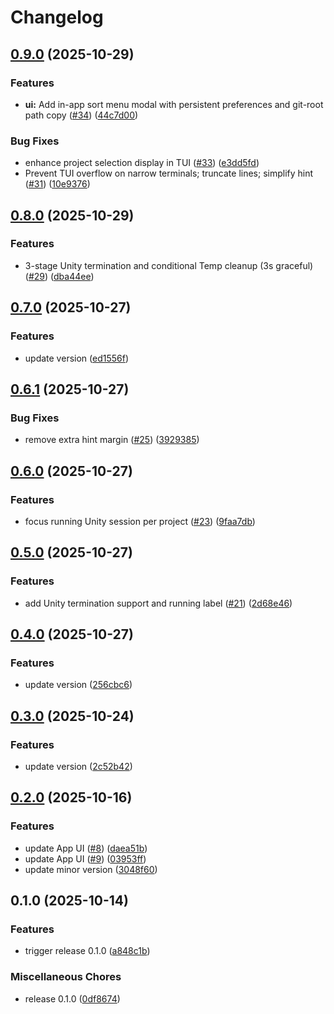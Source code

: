 # Changelog

## [0.9.0](https://github.com/hatayama/UnityHubCli/compare/unity-hub-cli-v0.8.0...unity-hub-cli-v0.9.0) (2025-10-29)


### Features

* **ui:** Add in-app sort menu modal with persistent preferences and git-root path copy ([#34](https://github.com/hatayama/UnityHubCli/issues/34)) ([44c7d00](https://github.com/hatayama/UnityHubCli/commit/44c7d00f3d8bdded429ff813e6ca4bed115bbf4d))


### Bug Fixes

* enhance project selection display in TUI ([#33](https://github.com/hatayama/UnityHubCli/issues/33)) ([e3dd5fd](https://github.com/hatayama/UnityHubCli/commit/e3dd5fd7558a46b3124c6ecba13d8114b22c41f1))
* Prevent TUI overflow on narrow terminals; truncate lines; simplify hint ([#31](https://github.com/hatayama/UnityHubCli/issues/31)) ([10e9376](https://github.com/hatayama/UnityHubCli/commit/10e9376137aadac33148617528dbb64f3d0671f1))

## [0.8.0](https://github.com/hatayama/UnityHubCli/compare/unity-hub-cli-v0.7.0...unity-hub-cli-v0.8.0) (2025-10-29)


### Features

* 3-stage Unity termination and conditional Temp cleanup (3s graceful) ([#29](https://github.com/hatayama/UnityHubCli/issues/29)) ([dba44ee](https://github.com/hatayama/UnityHubCli/commit/dba44ee26e2bd1b7e9062ac9f15a170ff092db82))

## [0.7.0](https://github.com/hatayama/UnityHubCli/compare/unity-hub-cli-v0.6.1...unity-hub-cli-v0.7.0) (2025-10-27)


### Features

* update version ([ed1556f](https://github.com/hatayama/UnityHubCli/commit/ed1556f7672c0a1bb2e0e3d4d55e6e5ade216186))

## [0.6.1](https://github.com/hatayama/UnityHubCli/compare/unity-hub-cli-v0.6.0...unity-hub-cli-v0.6.1) (2025-10-27)


### Bug Fixes

* remove extra hint margin ([#25](https://github.com/hatayama/UnityHubCli/issues/25)) ([3929385](https://github.com/hatayama/UnityHubCli/commit/39293857cef9fa1269ce47a661cf5a6280dca929))

## [0.6.0](https://github.com/hatayama/UnityHubCli/compare/unity-hub-cli-v0.5.0...unity-hub-cli-v0.6.0) (2025-10-27)


### Features

* focus running Unity session per project ([#23](https://github.com/hatayama/UnityHubCli/issues/23)) ([9faa7db](https://github.com/hatayama/UnityHubCli/commit/9faa7db7347903c472f17828bffc0194b5f4e30d))

## [0.5.0](https://github.com/hatayama/UnityHubCli/compare/unity-hub-cli-v0.4.0...unity-hub-cli-v0.5.0) (2025-10-27)


### Features

* add Unity termination support and running label ([#21](https://github.com/hatayama/UnityHubCli/issues/21)) ([2d68e46](https://github.com/hatayama/UnityHubCli/commit/2d68e46bc0175cdea0f354b938aaca3c08201b97))

## [0.4.0](https://github.com/hatayama/UnityHubCli/compare/unity-hub-cli-v0.3.0...unity-hub-cli-v0.4.0) (2025-10-27)


### Features

* update version ([256cbc6](https://github.com/hatayama/UnityHubCli/commit/256cbc669bd81e864ac2901cb92681e6cad0fe21))

## [0.3.0](https://github.com/hatayama/UnityHubCli/compare/unity-hub-cli-v0.2.0...unity-hub-cli-v0.3.0) (2025-10-24)


### Features

* update version ([2c52b42](https://github.com/hatayama/UnityHubCli/commit/2c52b425e69a42856e42159fa85187e28b6b4f67))

## [0.2.0](https://github.com/hatayama/UnityHubCli/compare/unity-hub-cli-v0.1.0...unity-hub-cli-v0.2.0) (2025-10-16)


### Features

* update App UI ([#8](https://github.com/hatayama/UnityHubCli/issues/8)) ([daea51b](https://github.com/hatayama/UnityHubCli/commit/daea51b808c1f5c4e14092710898c40f6087823b))
* update App UI ([#9](https://github.com/hatayama/UnityHubCli/issues/9)) ([03953ff](https://github.com/hatayama/UnityHubCli/commit/03953ffe4b5b15efcf9e8ce565694339adc40f29))
* update minor version ([3048f60](https://github.com/hatayama/UnityHubCli/commit/3048f6052b26ea2f7ca05acc2344e899704211ce))

## 0.1.0 (2025-10-14)


### Features

* trigger release 0.1.0 ([a848c1b](https://github.com/hatayama/UnityHubCli/commit/a848c1beee761965b8d4389bd15063b6f89d4861))


### Miscellaneous Chores

* release 0.1.0 ([0df8674](https://github.com/hatayama/UnityHubCli/commit/0df867444cad2356f5777c7efd5aaf1a16da21e3))
